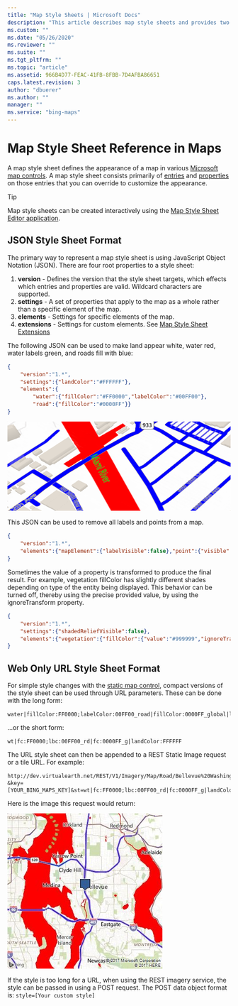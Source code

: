 ```yaml
---
title: "Map Style Sheets | Microsoft Docs"
description: "This article describes map style sheets and provides two formats in which to represent them."
ms.custom: ""
ms.date: "05/26/2020"
ms.reviewer: ""
ms.suite: ""
ms.tgt_pltfrm: ""
ms.topic: "article"
ms.assetid: 966B4D77-FEAC-41FB-8FBB-7D4AFBA86651
caps.latest.revision: 3
author: "dbuerer"
ms.author: ""
manager: ""
ms.service: "bing-maps"
---
```

# Map Style Sheet Reference in Maps

A map style sheet defines the appearance of a map in various [Microsoft map controls](map-style-sheet-support.md). A map style sheet consists primarily of [entries](map-style-sheet-entries.md) and [properties](map-style-sheet-entry-properties.md) on those entries that you can override to customize the appearance.

> [!TIP]
> Map style sheets can be created interactively using the [Map Style Sheet Editor application](https://www.microsoft.com/store/productId/9NBHTCJT72FT).

## JSON Style Sheet Format

The primary way to represent a map style sheet is using JavaScript Object Notation (JSON).  There are four root properties to a style sheet:

1. **version** - Defines the version that the style sheet targets, which effects which entries and properties are valid.  Wildcard characters are supported.
2. **settings** - A set of properties that apply to the map as a whole rather than a specific element of the map.
3. **elements** - Settings for specific elements of the map.
4. **extensions** - Settings for custom elements.  See [Map Style Sheet Extensions](map-style-sheet-extensions.md)

The following JSON can be used to make land appear white, water red, water labels green, and roads fill with blue:

```json
{
    "version":"1.*",
    "settings":{"landColor":"#FFFFFF"},
    "elements":{
        "water":{"fillColor":"#FF0000","labelColor":"#00FF00"}, 
        "road":{"fillColor":"#0000FF"}}
}
```

![Style Sample](media/style_sample.png)

This JSON can be used to remove all labels and points from a map.

```json
{
    "version":"1.*", 
    "elements":{"mapElement":{"labelVisible":false},"point":{"visible":false}}
}
```

Sometimes the value of a property is transformed to produce the final result. For example, vegetation fillColor has slightly different shades depending on type of the entity being displayed. This behavior can be turned off, thereby using the precise provided value, by using the ignoreTransform property.

```json
{
    "version":"1.*",
    "settings":{"shadedReliefVisible":false},
    "elements":{"vegetation":{"fillColor":{"value":"#999999","ignoreTransform":true}}}
}
```

## Web Only URL Style Sheet Format

For simple style changes with the [static map control](../rest-services/imagery/get-a-static-map.md), compact versions of the style sheet can be used through URL parameters. These can be done with the long form:

```url
water|fillColor:FF0000;labelColor:00FF00_road|fillColor:0000FF_global|landColor:FFFFFF 
```

...or the short form:

```url
wt|fc:FF0000;lbc:00FF00_rd|fc:0000FF_g|landColor:FFFFFF
```

The URL style sheet can then be appended to a REST Static Image request or a tile URL. For example:

```url
http://dev.virtualearth.net/REST/V1/Imagery/Map/Road/Bellevue%20Washington?&key=[YOUR_BING_MAPS_KEY]&st=wt|fc:FF0000;lbc:00FF00_rd|fc:0000FF_g|landColor:FFFFFF
```

Here is the image this request would return:

![Red Blue Map Style](media/bmv8-redbluemapstyle.jpg)

If the style is too long for a URL, when using the REST imagery service, the style can be passed in using a POST request. The POST data object format is: `style=[Your custom style]`
